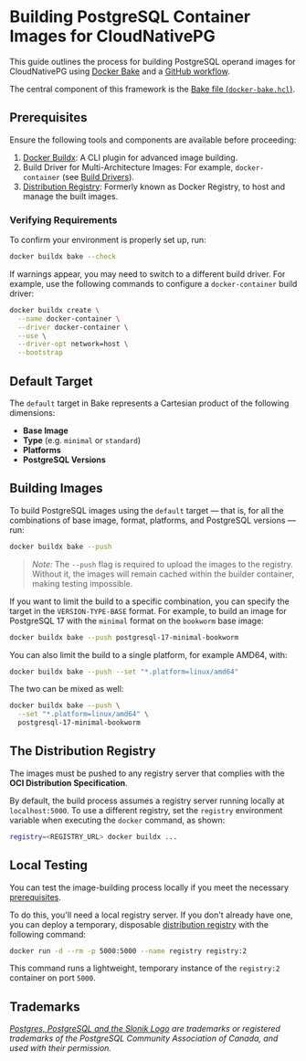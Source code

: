 # Building PostgreSQL Container Images for CloudNativePG

This guide outlines the process for building PostgreSQL operand images for
CloudNativePG using [Docker Bake](https://docs.docker.com/build/bake/) and a
[GitHub workflow](.github/workflows/bake.yaml).

The central component of this framework is the
[Bake file (`docker-bake.hcl`)](docker-bake.hcl).

## Prerequisites

Ensure the following tools and components are available before proceeding:

1. [Docker Buildx](https://github.com/docker/buildx): A CLI plugin for advanced
image building.
2. Build Driver for Multi-Architecture Images: For example, `docker-container`
(see [Build Drivers](https://docs.docker.com/build/builders/drivers/)).
3. [Distribution Registry](https://distribution.github.io/distribution/):
Formerly known as Docker Registry, to host and manage the built images.

### Verifying Requirements

To confirm your environment is properly set up, run:

```bash
docker buildx bake --check
```

If warnings appear, you may need to switch to a different build driver. For
example, use the following commands to configure a `docker-container` build
driver:

```bash
docker buildx create \
  --name docker-container \
  --driver docker-container \
  --use \
  --driver-opt network=host \
  --bootstrap
```

## Default Target

The `default` target in Bake represents a Cartesian product of the following
dimensions:

- **Base Image**
- **Type** (e.g. `minimal` or `standard`)
- **Platforms**
- **PostgreSQL Versions**

## Building Images

To build PostgreSQL images using the `default` target — that is, for all the
combinations of base image, format, platforms, and PostgreSQL versions — run:

```bash
docker buildx bake --push
```

> *Note:* The `--push` flag is required to upload the images to the registry.
> Without it, the images will remain cached within the builder container,
> making testing impossible.

If you want to limit the build to a specific combination, you can specify the
target in the `VERSION-TYPE-BASE` format. For example, to build an image for
PostgreSQL 17 with the `minimal` format on the `bookworm` base image:

```bash
docker buildx bake --push postgresql-17-minimal-bookworm
```

You can also limit the build to a single platform, for example AMD64, with:

```bash
docker buildx bake --push --set "*.platform=linux/amd64"
```

The two can be mixed as well:

```bash
docker buildx bake --push \
  --set "*.platform=linux/amd64" \
  postgresql-17-minimal-bookworm
```

## The Distribution Registry

The images must be pushed to any registry server that complies with the **OCI
Distribution Specification**.

By default, the build process assumes a registry server running locally at
`localhost:5000`. To use a different registry, set the `registry` environment
variable when executing the `docker` command, as shown:

```bash
registry=<REGISTRY_URL> docker buildx ...
```

## Local Testing

You can test the image-building process locally if you meet the necessary
[prerequisites](prerequisites).

To do this, you'll need a local registry server. If you don't already have one,
you can deploy a temporary, disposable [distribution registry](https://distribution.github.io/distribution/about/deploying/)
with the following command:

```bash
docker run -d --rm -p 5000:5000 --name registry registry:2
```

This command runs a lightweight, temporary instance of the `registry:2`
container on port `5000`.

## Trademarks

*[Postgres, PostgreSQL and the Slonik Logo](https://www.postgresql.org/about/policies/trademarks/)
are trademarks or registered trademarks of the PostgreSQL Community Association
of Canada, and used with their permission.*
